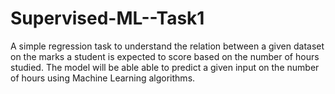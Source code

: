 # Supervised-ML--Task1
A simple regression task to understand the relation between a given dataset on the marks a student is expected to score based on the number of hours studied. The model will be able able to predict a given input on the number of hours using Machine Learning algorithms. 
